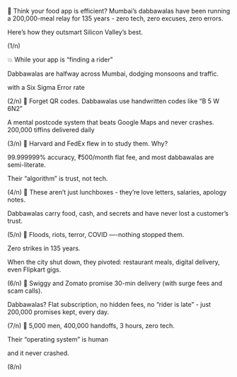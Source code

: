 🚨 Think your food app is efficient? Mumbai’s dabbawalas have been running a 200,000-meal relay for 135 years - zero tech, zero excuses, zero errors. 

Here’s how they outsmart Silicon Valley’s best.

(1/n)

💥 While your app is “finding a rider" 

Dabbawalas are halfway across Mumbai, dodging monsoons and traffic.

with a Six Sigma Error rate

(2/n)
🧃 Forget QR codes. Dabbawalas use handwritten codes like “B 5 W 6N2” 

A mental postcode system that beats Google Maps and never crashes. 200,000 tiffins delivered daily

(3/n)
🧠 Harvard and FedEx flew in to study them. Why? 

99.999999% accuracy, ₹500/month flat fee, and most dabbawalas are semi-literate. 

Their “algorithm” is trust, not tech.

(4/n)
🧵 These aren’t just lunchboxes - they’re love letters, salaries, apology notes. 

Dabbawalas carry food, cash, and secrets and have never lost a customer’s trust.

(5/n)
🌊 Floods, riots, terror, COVID —-nothing stopped them. 

Zero strikes in 135 years. 

When the city shut down, they pivoted: restaurant meals, digital delivery, even Flipkart gigs.

(6/n)
🔄 Swiggy and Zomato promise 30-min delivery (with surge fees and scam calls). 

Dabbawalas? Flat subscription, no hidden fees, no “rider is late” - just 200,000 promises kept, every day.

(7/n)
🍔 5,000 men, 400,000 handoffs, 3 hours, zero tech. 

Their “operating system” is human 

and it never crashed.

(8/n)
